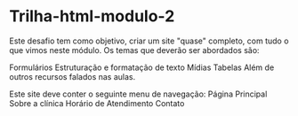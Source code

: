 # Trilha-html-modulo-2
Este desafio tem como objetivo, criar um site "quase" completo, com tudo o que vimos neste módulo. Os temas que deverão ser abordados são:

Formulários
Estruturação e formatação de texto
Mídias
Tabelas
Além de outros recursos falados nas aulas.

Este site deve conter o seguinte menu de navegação:
Página Principal
Sobre a clínica
Horário de Atendimento
Contato
